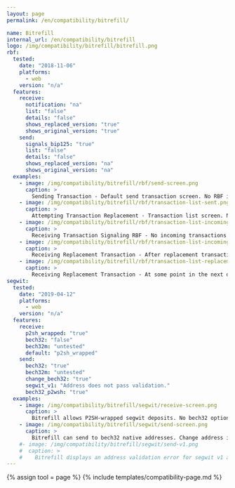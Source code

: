 ```yaml
---
layout: page
permalink: /en/compatibility/bitrefill/

name: Bitrefill
internal_url: /en/compatibility/bitrefill
logo: /img/compatibility/bitrefill/bitrefill.png
rbf:
  tested:
    date: "2018-11-06"
    platforms:
      - web
    version: "n/a"
  features:
    receive:
      notification: "na"
      list: "false"
      details: "false"
      shows_replaced_version: "true"
      shows_original_version: "true"
    send:
      signals_bip125: "true"
      list: "false"
      details: "false"
      shows_replaced_version: "na"
      shows_original_version: "na"
  examples:
    - image: /img/compatibility/bitrefill/rbf/send-screen.png
      caption: >
        Sending Transaction - Default send transaction screen. No RBF info. Transaction was sent via RBF.
    - image: /img/compatibility/bitrefill/rbf/transaction-list-sent.png
      caption: >
        Attempting Transaction Replacement - Transaction list screen. No way to manually bump the transaction. Was sent RBF.
    - image: /img/compatibility/bitrefill/rbf/transaction-list-incoming-rbf.png
      caption: >
        Receiving Transaction Signaling RBF - No incoming transactions show initially during original transaction. This delay could have been related to delays in relaying the transaction in the Bitcoin network.
    - image: /img/compatibility/bitrefill/rbf/transaction-list-incoming-replacement.png
      caption: >
        Receiving Replacement Transaction - After replacement transaction was broadcast, both transactions show up as pending. Stayed as pending even after the replacement transaction had 6+ confirmations.
    - image: /img/compatibility/bitrefill/rbf/transaction-list-replacement-confirmed.png
      caption: >
        Receiving Replacement Transaction - At some point in the next day, the original transaction was marked failed and replacement transaction was credited to account and marked complete.
segwit:
  tested:
    date: "2019-04-12"
    platforms:
      - web
    version: "n/a"
  features:
    receive:
      p2sh_wrapped: "true"
      bech32: "false"
      bech32m: "untested"
      default: "p2sh_wrapped"
    send:
      bech32: "true"
      bech32m: "untested"
      change_bech32: "true"
      segwit_v1: "Address does not pass validation."
      bech32_p2wsh: "true"
  examples:
    - image: /img/compatibility/bitrefill/segwit/receive-screen.png
      caption: >
        Bitrefill allows P2SH-wrapped segwit deposits. No bech32 option available.
    - image: /img/compatibility/bitrefill/segwit/send-screen.png
      caption: >
        Bitrefill can send to bech32 native addresses. Change address is also bech32.
    #- image: /img/compatibility/bitrefill/segwit/send-v1.png
    #  caption: >
    #    Bitrefill displays an address validation error for segwit v1 addresses.
---
```


<!-- Bitrefill -->

{% assign tool = page %}
{% include templates/compatibility-page.md %}
